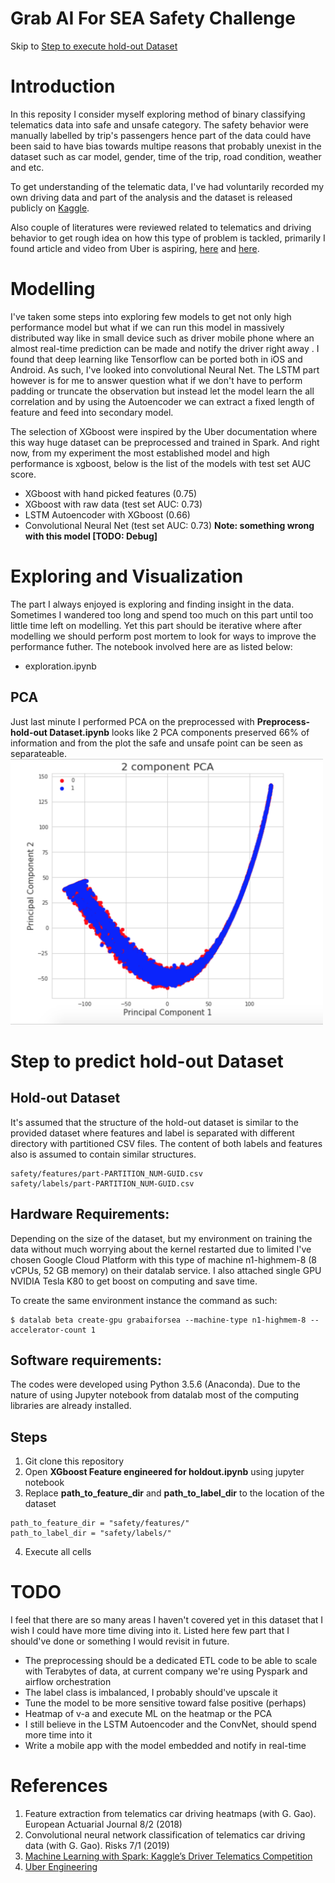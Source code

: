 # Grab AI For SEA Safety Challenge

Skip to [Step to execute hold-out Dataset](#step-to-predict-hold-out-dataset)

# Introduction
In this reposity I consider myself exploring method of binary classifying telematics data into safe and unsafe category. The safety behavior were manually labelled by trip's passengers hence part of the data could have been said to have bias towards multipe reasons that probably unexist in the dataset such as car model, gender, time of the trip, road condition, weather and etc.

To get understanding of the telematic data, I've had voluntarily recorded my own driving data and part of the analysis and the dataset is released publicly on [Kaggle](https://www.kaggle.com/mahadir/phone-telematics-exploratory).

Also couple of literatures were reviewed related to telematics and driving behavior to get rough idea on how this type of problem is tackled, primarily I found article and video from Uber is aspiring, [here](https://eng.uber.com/telematics/) and [here](https://www.youtube.com/watch?v=_s8ZPVNKsGk).

# Modelling
I've taken some steps into exploring few models to get not only high performance model but what if we can run this model in massively distributed way like in small device such as driver mobile phone where an almost real-time prediction can be made and notify the driver right away . I found that deep learning like Tensorflow can be ported both in iOS and Android. As such,  I've looked into convolutional Neural Net. The LSTM part however is for me to answer question what if we don't have to perform padding or truncate the observation but instead let the model learn the all correlation and by using the Autoencoder we can extract a fixed length of feature and feed into secondary model.

The selection of XGboost were inspired by the Uber documentation where this way huge dataset can be preprocessed and trained in Spark.  And right now, from my experiment the most established model and high performance is xgboost, below is the list of the models with test set AUC score.

* XGboost with hand picked features (0.75)
* XGboost with raw data (test set AUC: 0.73)
* LSTM Autoencoder with XGboost (0.66)
* Convolutional Neural Net (test set AUC: 0.73) **Note: something wrong with this model [TODO: Debug]**

# Exploring and Visualization
The part I always enjoyed is exploring and finding insight in the data. Sometimes I wandered too long and spend too much on this part until too little time left on modelling. Yet this part should be iterative where after modelling we should perform post mortem to look for ways to improve the performance futher. The notebook involved here are as listed below:

* exploration.ipynb

## PCA
Just last minute I performed PCA on the preprocessed with **Preprocess-hold-out Dataset.ipynb** looks like 2 PCA components preserved 66% of information and from the plot the safe and unsafe point can be seen as separateable.
<img src="/PCA.png" width="500" />


# Step to predict hold-out Dataset

## Hold-out Dataset
It's assumed that the structure of the hold-out dataset is similar to the provided dataset where features and label is separated with different directory with partitioned CSV files. The content of both labels and features also is assumed to contain similar structures.
```
safety/features/part-PARTITION_NUM-GUID.csv
safety/labels/part-PARTITION_NUM-GUID.csv
```

## Hardware Requirements:
Depending on the size of the dataset, but my environment on training the data without much worrying about the kernel restarted due to limited I've chosen Google Cloud Platform with this type of machine n1-highmem-8 (8 vCPUs, 52 GB memory) on their datalab service. I also attached single GPU NVIDIA Tesla K80 to get boost on computing and save time.

To create the same environment instance the command as such:
```
$ datalab beta create-gpu grabaiforsea --machine-type n1-highmem-8 --accelerator-count 1
```

## Software requirements:
The codes were developed using Python 3.5.6 (Anaconda). Due to the nature of using Jupyter notebook from datalab most of the computing libraries are already installed. 

## Steps
1. Git clone this repository
2. Open **XGboost Feature engineered for holdout.ipynb** using jupyter notebook
3. Replace **path_to_feature_dir** and **path_to_label_dir** to the location of the dataset
```
path_to_feature_dir = "safety/features/"
path_to_label_dir = "safety/labels/"
```
4. Execute all cells


# TODO
I feel that there are so many areas I haven't covered yet in this dataset that I wish I could have more time diving into it. Listed here few part that I should've done or something I would revisit in future.

* The preprocessing should be a dedicated ETL code to be able to scale with Terabytes of data, at current company we're using Pyspark and airflow orchestration 
* The label class is imbalanced, I probably should've upscale it
* Tune the model to be more sensitive toward false positive (perhaps)
* Heatmap of v-a and execute ML on the heatmap or the PCA
* I still believe in the LSTM Autoencoder and the ConvNet, should spend more time into it
* Write a mobile app with the model embedded and notify in real-time


# References
1. Feature extraction from telematics car driving heatmaps (with G. Gao). European Actuarial Journal 8/2 (2018)	
2. Convolutional neural network classification of telematics car driving data 
(with G. Gao). Risks 7/1 (2019)
3. [Machine Learning with Spark: Kaggle’s Driver Telematics Competition](https://dzone.com/articles/machine-learning-with-spark-kaggles-driver-telemat)
4. [Uber Engineering](https://eng.uber.com/telematics/)
